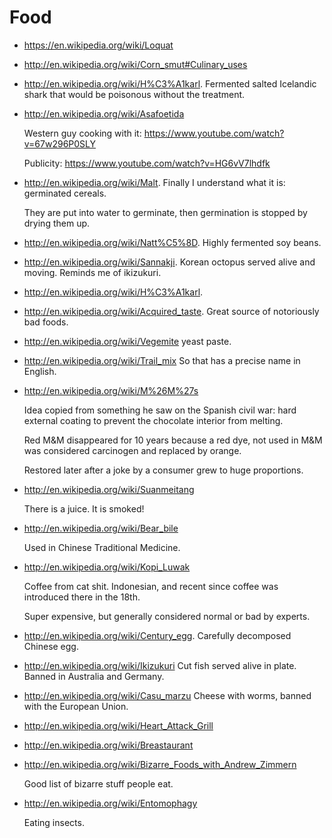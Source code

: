 # Food

-   <https://en.wikipedia.org/wiki/Loquat>

-   <http://en.wikipedia.org/wiki/Corn_smut#Culinary_uses>

-   <http://en.wikipedia.org/wiki/H%C3%A1karl>. Fermented salted Icelandic shark that would be poisonous without the treatment.

-   <http://en.wikipedia.org/wiki/Asafoetida>

    Western guy cooking with it: <https://www.youtube.com/watch?v=67w296P0SLY>

    Publicity: <https://www.youtube.com/watch?v=HG6vV7lhdfk>

-   <http://en.wikipedia.org/wiki/Malt>. Finally I understand what it is: germinated cereals.

    They are put into water to germinate, then germination is stopped by drying them up.

-   <http://en.wikipedia.org/wiki/Natt%C5%8D>. Highly fermented soy beans.

-   <http://en.wikipedia.org/wiki/Sannakji>. Korean octopus served alive and moving. Reminds me of ikizukuri.

-   <http://en.wikipedia.org/wiki/H%C3%A1karl>.

-   <http://en.wikipedia.org/wiki/Acquired_taste>. Great source of notoriously bad foods.

-   <http://en.wikipedia.org/wiki/Vegemite> yeast paste.

-   <http://en.wikipedia.org/wiki/Trail_mix> So that has a precise name in English.

-   <http://en.wikipedia.org/wiki/M%26M%27s>

    Idea copied from something he saw on the Spanish civil war: hard external coating to prevent the chocolate interior from melting.

    Red M&M disappeared for 10 years because a red dye, not used in M&M was considered carcinogen and replaced by orange.

    Restored later after a joke by a consumer grew to huge proportions.

-   <http://en.wikipedia.org/wiki/Suanmeitang>

    There is a juice. It is smoked!

-   <http://en.wikipedia.org/wiki/Bear_bile>

    Used in Chinese Traditional Medicine.

-   <http://en.wikipedia.org/wiki/Kopi_Luwak>

    Coffee from cat shit. Indonesian, and recent since coffee was introduced there in the 18th.

    Super expensive, but generally considered normal or bad by experts.

-   <http://en.wikipedia.org/wiki/Century_egg>. Carefully decomposed Chinese egg.

-   <http://en.wikipedia.org/wiki/Ikizukuri> Cut fish served alive in plate. Banned in Australia and Germany.

-   <http://en.wikipedia.org/wiki/Casu_marzu> Cheese with worms, banned with the European Union.

-   <http://en.wikipedia.org/wiki/Heart_Attack_Grill>

-   <http://en.wikipedia.org/wiki/Breastaurant>

-   <http://en.wikipedia.org/wiki/Bizarre_Foods_with_Andrew_Zimmern>

    Good list of bizarre stuff people eat.

-   <http://en.wikipedia.org/wiki/Entomophagy>

    Eating insects.

